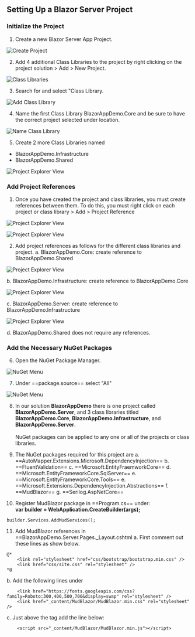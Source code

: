 ## Setting Up a Blazor Server Project

### Initialize the Project

1. Create a new Blazor Server App Project.

![Create Project](/img/ProjectSetup/01CreateProject.png)

2. Add 4 additional Class Libraries to the project by
right clicking on the project solution > Add > New Project.

![Class Libraries](/img/ProjectSetup/02AddClassLibraries.png)

3. Search for and select "Class Library.

![Add Class Library](/img/ProjectSetup/03AddClassLibrary.png)

4. Name the first Class Library BlazorAppDemo.Core and be
sure to have the correct project selected under location.

![Name Class Library](/img/ProjectSetup/04NameClassLibrary.png)

5. Create 2 more Class Libraries named
* BlazorAppDemo.Infrastructure
* BlazorAppDemo.Shared

![Project Explorer View](/img/ProjectSetup/05ProjectExplorer.png)

### Add Project References

1. Once you have created the project and class libraries, you must
create references between them. To do this, you must right click
on each project or class library > Add > Project Reference

![Project Explorer View](/img/ProjectSetup/08AddReferences1.png)

![Project Explorer View](/img/ProjectSetup/09AddReferences2.png)

2. Add project references as follows for the different class libraries 
and project.
a. BlazorAppDemo.Core: create reference to BlazorAppDemo.Shared

![Project Explorer View](/img/ProjectSetup/11CoreReference.png)

b. BlazorAppDemo.Infrastructure: create reference to BlazorAppDemo.Core

![Project Explorer View](/img/ProjectSetup/12InfrastructureReference.png)

c. BlazorAppDemo.Server: create reference to BlazorAppDemo.Infrastructure

![Project Explorer View](/img/ProjectSetup/13ServerReference.png)

d. BlazorAppDemo.Shared does not require any references.






### Add the Necessary NuGet Packages

6. Open the NuGet Package Manager.

![NuGet Menu](/img/ProjectSetup/06NugetMenu.png)

7. Under ==package.source== select "All" 

![NuGet Menu](/img/ProjectSetup/07NugetSearchAll.png)

8. In our solution **BlazorAppDemo** there is one project
called **BlazorAppDemo.Server**, and 3 class libraries
titled **BlazorAppDemo.Core**, **BlazorAppDemo.Infrastructure**, 
and **BlazorAppDemo.Server**. <br/><br/>
NuGet packages can be applied to any one or all of the projects
or class libraries.

9. The NuGet packages required for this project are
a. ==AutoMapper.Extensions.Microsoft.DependencyInjection==
b. ==FluentValidation==
c. ==Microsoft.EntityFraemworkCore==
d. ==Microsoft.EntityFrameworkCore.SqlServer==
e. ==Microsoft.EntityFrameworkCore.Tools==
e. ==Microsoft.Extensions.DependencyInjection.Abstractions==
f. ==MudBlazor==
g. ==Serilog.AspNetCore==

10. Register MudBlazor package in ==Program.cs== under:<br/>
**var builder = WebApplication.CreateBuilder(args);**
```
builder.Services.AddMudServices();
```
11. Add MudBlazor references in ==BlazorAppDemo.Server.Pages._Layout.cshtml
a. First comment out these lines as show below.
```
@*    
    <link rel="stylesheet" href="css/bootstrap/bootstrap.min.css" />
    <link href="css/site.css" rel="stylesheet" />
*@
```
b. Add the following lines under <br/>
**<component type="typeof(HeadOutlet)" render-mode="ServerPrerendered" />**
```
    <link href="https://fonts.googleapis.com/css?family=Roboto:300,400,500,700&display=swap" rel="stylesheet" />
    <link href="_content/MudBlazor/MudBlazor.min.css" rel="stylesheet" />
```
c. Just above the **</body>** tag add the line below:
```
    <script src="_content/MudBlazor/MudBlazor.min.js"></script>
```


